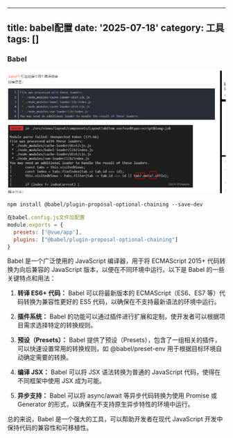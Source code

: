<!--
 * @Author: 吴莉蓉 wulr@eastcom-sw.com
 * @Date: 2025-07-17 16:42:29
 * @LastEditors: 吴莉蓉 wulr@eastcom-sw.com
 * @LastEditTime: 2025-07-18 11:28:09
 * @FilePath: \flr-blog\docs\posts\babel配置.md
 * @Description: 这是默认设置,请设置`customMade`, 打开koroFileHeader查看配置 进行设置: https://github.com/OBKoro1/koro1FileHeader/wiki/%E9%85%8D%E7%BD%AE
-->
---
title: babel配置
date: '2025-07-18'
category: 工具
tags: []
---
### Babel

![1703731331700](../images/1703731331700.png)



```shell
npm install @babel/plugin-proposal-optional-chaining --save-dev

```

```js
在babel.config.js文件加配置
module.exports = {
  presets: ['@vue/app'],
  plugins: ["@babel/plugin-proposal-optional-chaining"]
}
```

Babel 是一个广泛使用的 JavaScript 编译器，用于将 ECMAScript 2015+ 代码转换为向后兼容的 JavaScript 版本，以便在不同环境中运行。以下是 Babel 的一些关键特点和用法：

1. **转译 ES6+ 代码：** Babel 可以将最新版本的 ECMAScript（ES6、ES7 等）代码转换为兼容性更好的 ES5 代码，以确保在不支持最新语法的环境中运行。

2. **插件系统：** Babel 的功能可以通过插件进行扩展和定制，使开发者可以根据项目需求选择特定的转换规则。

3. **预设（Presets）：** Babel 提供了预设（Presets），包含了一组相关的插件，可以快速设置常用的转换规则，如 @babel/preset-env 用于根据目标环境自动确定需要的转换。

4. **编译 JSX：** Babel 可以将 JSX 语法转换为普通的 JavaScript 代码，使得在不同框架中使用 JSX 成为可能。

5. **异步支持：** Babel 可以将 async/await 等异步代码转换为使用 Promise 或 Generator 的形式，以确保在不支持原生异步特性的环境中运行。

总的来说，Babel 是一个强大的工具，可以帮助开发者在现代 JavaScript 开发中保持代码的兼容性和可移植性。
